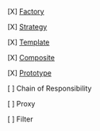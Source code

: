 [X] [Factory](bin/factory/)

[X] [Strategy](bin/strategy)

[X] [Template](bin/template)

[X] [Composite](bin/composite)

[X] [Prototype](bin/prototype)

[ ] Chain of Responsibility

[ ] Proxy

[ ] Filter